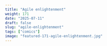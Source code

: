 ```yaml
---
title: "Agile enlightenment"
weight: 171
date: "2025-07-11"
draft: false
slug: "agile-enlightenment"
tags: ["comics"]
image: "featured-171-agile-enlightenment.jpg"
---
```

